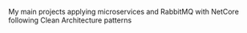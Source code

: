 My main projects applying microservices and RabbitMQ with NetCore following Clean Architecture patterns
